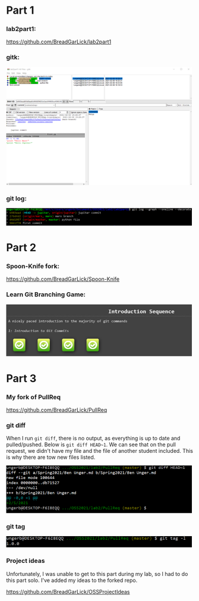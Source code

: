 # Part 1

### lab2part1:
https://github.com/BreadGarLick/lab2part1

### gitk:

<img src="images/gitk.png" width=500/>

### git log:

<img src="images/git_log.png" width=500/>


# Part 2

### Spoon-Knife fork:

https://github.com/BreadGarLick/Spoon-Knife

### Learn Git Branching Game:

<img src="images/learn_git.png" width=500/>

# Part 3

### My fork of PullReq

https://github.com/BreadGarLick/PullReq

### git diff

When I run `git diff`, there is no output, as everything is up to date and pulled/pushed. Below is `git diff HEAD~1`. We can see that on the pull request, we didn't have my file and the file of another student included. This is why there are tow new files listed.

<img src="images/git_diff.png" width=500/>

### git tag

<img src="images/git_tag.png" width=500/>


### Project ideas

Unfortunately, I was unable to get to this part during my lab, so I had to do this part solo. I've added my ideas to the forked repo.

https://github.com/BreadGarLick/OSSProjectIdeas
